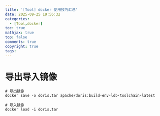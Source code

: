 ```yaml
---
title: '[Tool] docker 使用技巧汇总'
date: 2025-09-25 19:56:32
categories:
  - [Tool,docker]
toc: true
mathjax: true
top: false
comments: true
copyright: true
tags:
---
```


# 导出导入镜像

```shell
# 导出镜像
docker save -o doris.tar apache/doris:build-env-ldb-toolchain-latest

# 导入镜像
docker load -i doris.tar
```